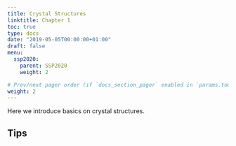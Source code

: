 ```yaml
---
title: Crystal Structures
linktitle: Chapter 1
toc: true
type: docs
date: "2019-05-05T00:00:00+01:00"
draft: false
menu:
  ssp2020:
    parent: SSP2020
    weight: 2

# Prev/next pager order (if `docs_section_pager` enabled in `params.toml`)
weight: 2
---
```


Here we introduce basics on crystal structures.

## Tips


